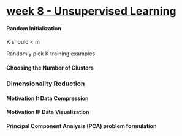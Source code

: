 # [week 8 - Unsupervised Learning](https://www.coursera.org/learn/machine-learning/home/week/8)


#### Random Initialization 

K should < m

Randomly pick K training examples


#### Choosing the Number of Clusters


### Dimensionality Reduction

#### Motivation I: Data Compression

#### Motivation II: Data Visualization

#### Principal Component Analysis (PCA) problem formulation




